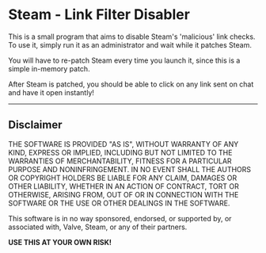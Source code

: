 # Steam - Link Filter Disabler

This is a small program that aims to disable Steam's 'malicious' link checks. 
To use it, simply run it as an administrator and wait while it patches Steam.

You will have to re-patch Steam every time you launch it, since this is a simple in-memory patch.

After Steam is patched, you should be able to click on any link sent on chat and have it open instantly!

----------

## Disclaimer 

THE SOFTWARE IS PROVIDED "AS IS", WITHOUT WARRANTY OF ANY KIND, EXPRESS OR IMPLIED, INCLUDING BUT NOT LIMITED TO THE WARRANTIES OF MERCHANTABILITY, FITNESS FOR A PARTICULAR PURPOSE AND NONINFRINGEMENT. IN NO EVENT SHALL THE AUTHORS OR COPYRIGHT HOLDERS BE LIABLE FOR ANY CLAIM, DAMAGES OR OTHER LIABILITY, WHETHER IN AN ACTION OF CONTRACT, TORT OR OTHERWISE, ARISING FROM, OUT OF OR IN CONNECTION WITH THE SOFTWARE OR THE USE OR OTHER DEALINGS IN THE SOFTWARE.

This software is in no way sponsored, endorsed, or supported by, or associated with, Valve, Steam, or any of their partners.

**USE THIS AT YOUR OWN RISK!**